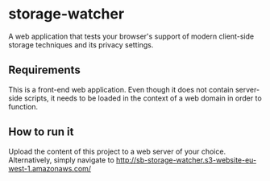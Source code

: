 # storage-watcher
A web application that tests your browser's support of modern client-side storage techniques and its privacy settings.

## Requirements
This is a front-end web application. Even though it does not contain server-side scripts, it needs to be loaded in the context of a web domain in order to function.

## How to run it
Upload the content of this project to a web server of your choice.
Alternatively, simply navigate to http://sb-storage-watcher.s3-website-eu-west-1.amazonaws.com/

